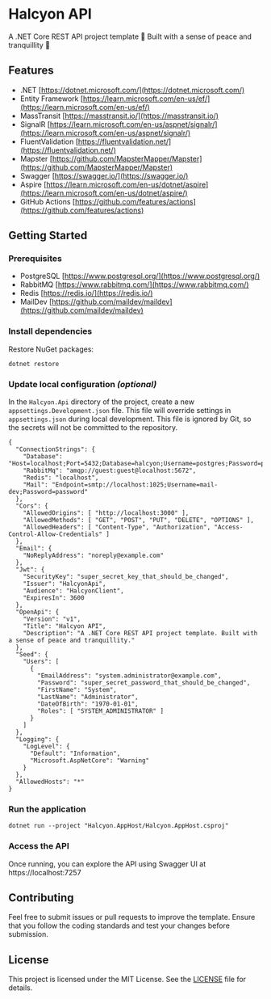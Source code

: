 ﻿# Halcyon API

A .NET Core REST API project template 👷 Built with a sense of peace and tranquillity 🙏

## Features

- .NET
  [https://dotnet.microsoft.com/](https://dotnet.microsoft.com/)
- Entity Framework
  [https://learn.microsoft.com/en-us/ef/](https://learn.microsoft.com/en-us/ef/)
- MassTransit
  [https://masstransit.io/](https://masstransit.io/)
- SignalR
  [https://learn.microsoft.com/en-us/aspnet/signalr/](https://learn.microsoft.com/en-us/aspnet/signalr/)
- FluentValidation
  [https://fluentvalidation.net/](https://fluentvalidation.net/)
- Mapster
  [https://github.com/MapsterMapper/Mapster](https://github.com/MapsterMapper/Mapster)
- Swagger
  [https://swagger.io/](https://swagger.io/)
- Aspire
  [https://learn.microsoft.com/en-us/dotnet/aspire](https://learn.microsoft.com/en-us/dotnet/aspire/)
- GitHub Actions
  [https://github.com/features/actions](https://github.com/features/actions)

## Getting Started

### Prerequisites

- PostgreSQL
  [https://www.postgresql.org/](https://www.postgresql.org/)
- RabbitMQ
  [https://www.rabbitmq.com/](https://www.rabbitmq.com/)
- Redis
  [https://redis.io/](https://redis.io/)
- MailDev
  [https://github.com/maildev/maildev](https://github.com/maildev/maildev)

### Install dependencies

Restore NuGet packages:

```
dotnet restore
```

### Update local configuration _(optional)_

In the `Halcyon.Api` directory of the project, create a new `appsettings.Development.json` file. This file will override settings in `appsettings.json` during local development. This file is ignored by Git, so the secrets will not be committed to the repository.

```
{
  "ConnectionStrings": {
    "Database": "Host=localhost;Port=5432;Database=halcyon;Username=postgres;Password=password",
    "RabbitMq": "amqp://guest:guest@localhost:5672",
    "Redis": "localhost",
    "Mail": "Endpoint=smtp://localhost:1025;Username=mail-dev;Password=password"
  },
  "Cors": {
    "AllowedOrigins": [ "http://localhost:3000" ],
    "AllowedMethods": [ "GET", "POST", "PUT", "DELETE", "OPTIONS" ],
    "AllowedHeaders": [ "Content-Type", "Authorization", "Access-Control-Allow-Credentials" ]
  },
  "Email": {
    "NoReplyAddress": "noreply@example.com"
  },
  "Jwt": {
    "SecurityKey": "super_secret_key_that_should_be_changed",
    "Issuer": "HalcyonApi",
    "Audience": "HalcyonClient",
    "ExpiresIn": 3600
  },
  "OpenApi": {
    "Version": "v1",
    "Title": "Halcyon API",
    "Description": "A .NET Core REST API project template. Built with a sense of peace and tranquillity."
  },
  "Seed": {
    "Users": [
      {
        "EmailAddress": "system.administrator@example.com",
        "Password": "super_secret_password_that_should_be_changed",
        "FirstName": "System",
        "LastName": "Administrator",
        "DateOfBirth": "1970-01-01",
        "Roles": [ "SYSTEM_ADMINISTRATOR" ]
      }
    ]
  },
  "Logging": {
    "LogLevel": {
      "Default": "Information",
      "Microsoft.AspNetCore": "Warning"
    }
  },
  "AllowedHosts": "*"
}
```

### Run the application

```
dotnet run --project "Halcyon.AppHost/Halcyon.AppHost.csproj"
```

### Access the API

Once running, you can explore the API using Swagger UI at https://localhost:7257

## Contributing

Feel free to submit issues or pull requests to improve the template. Ensure that you follow the coding standards and test your changes before submission.

## License

This project is licensed under the MIT License. See the [LICENSE](LICENSE) file for details.
